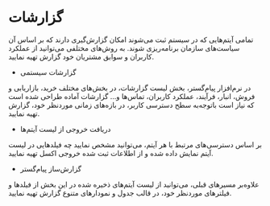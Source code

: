 #  گزارشات 
 
 
 تمامی آیتم‌هایی که در سیستم ثبت می‌شوند امکان گزارش‌گیری دارند که بر اساس آن سیاست‌های سازمان برنامه‌ریزی شوند. به روش‌های مختلفی می‌توانید از عملکرد کاربران و سوابق مشتریان خود گزارش تهیه نمایید. 
 
 

- گزارشات سیستمی

در نرم‌افزار پیام‌گستر، بخش لیست گزارشات، در بخش‌های مختلف خرید، بازاریابی و فروش، انبار، فرآیند، عملکرد کاربران، تماس‌ها و... گزارشات آماده طراحی شده است که نیاز است باتوجه‌به سطح دسترسی کاربر، در بازه‌های زمانی موردنظر خود، گزارش تهیه نمایید.



- دریافت خروجی از لیست آیتم‌ها

بر اساس دسترسی‌های مرتبط با هر آیتم، می‌توانید مشخص نمایید چه فیلدهایی در لیست آیتم نمایش داده شده و از اطلاعات ثبت شده خروجی اکسل تهیه نمایید. 


- گزارش‌ساز پیام‌گستر

علاوه‌بر مسیرهای قبلی، می‌توانید از لیست آیتم‌های ذخیره شده در این بخش از فیلدها و فیلترهای موردنظر خود، در قالب جدول و نمودارهای متنوع گزارش تهیه نمایید.


